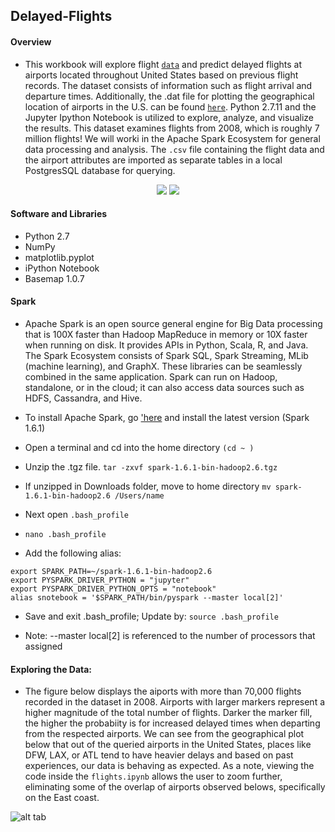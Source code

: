 ## Delayed-Flights

#### Overview
- This workbook will explore flight [`data`](http://stat-computing.org/dataexpo/2009/the-data.html) and predict delayed flights at airports located throughout United States based on previous flight records. The dataset consists of information such as flight arrival and departure times. Additionally, the .dat file for plotting the geographical location of airports in the U.S. can be found [`here`](https://github.com/jpatokal/openflights/blob/master/data/airports.dat). Python 2.7.11  and the Jupyter Ipython Notebook is utilized to explore, analyze, and visualize the results. This dataset examines flights from 2008, which is roughly 7 million flights! We will worki in the Apache Spark Ecosystem for general data processing and analysis. The `.csv` file containing the flight data and the airport attributes are imported as separate tables in a local PostgresSQL database for querying. 

<p align = "center">
<img src = "https://upload.wikimedia.org/wikipedia/commons/e/ea/Spark-logo-192x100px.png">
<img src = "http://www.vtkom.com/wp-content/uploads/2015/01/postgresql_logo-555px-150x150.png">
</p>

#### Software and Libraries
- Python 2.7
- NumPy
- matplotlib.pyplot 
- iPython Notebook
- Basemap 1.0.7

#### Spark

- Apache Spark is an open source general engine for Big Data processing that is 100X faster than Hadoop MapReduce in memory or 10X faster when running on disk. It provides APIs in Python, Scala, R, and Java. The Spark Ecosystem consists of Spark SQL, Spark Streaming, MLib (machine learning), and GraphX. These libraries can be seamlessly combined in the same application. Spark can run on Hadoop, standalone, or in the cloud; it can also access data sources such as HDFS, Cassandra, and Hive. 

- To install Apache Spark, go ['here](http://spark.apache.org/downloads.html) and install the latest version (Spark 1.6.1)

- Open a terminal and cd into the home directory `(cd ~ )` 
- Unzip the .tgz file.
```tar -zxvf spark-1.6.1-bin-hadoop2.6.tgz```
- If unzipped in Downloads folder, move to home directory
```mv spark-1.6.1-bin-hadoop2.6 /Users/name```
- Next open `.bash_profile`
- ```nano .bash_profile```
- Add the following alias:
```
export SPARK_PATH=~/spark-1.6.1-bin-hadoop2.6
export PYSPARK_DRIVER_PYTHON = "jupyter"
export PYSPARK_DRIVER_PYTHON_OPTS = "notebook"
alias snotebook = '$SPARK_PATH/bin/pyspark --master local[2]'
```
- Save and exit .bash_profile; Update by:
```source .bash_profile```

- Note: --master local[2] is referenced to the number of processors that assigned 

#### Exploring the Data:

- The figure below displays the aiports with more than 70,000 flights recorded in the dataset in 2008. Airports with larger markers represent a higher magnitude of the total number of flights. Darker the marker fill, the higher the probabiity is for increased delayed times when departing from the respected airports. We can see from the geographical plot below that out of the queried airports in the United States, places like DFW, LAX, or ATL tend to have heavier delays and based on past experiences, our data is behaving as expected. As a note, viewing the code inside the `flights.ipynb` allows the user to zoom further, eliminating some of the overlap of airports observed belows, specifically on the East coast. 

![alt tab](delayed_flights_plot.png)

